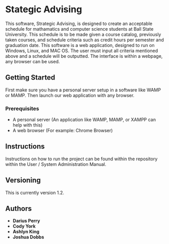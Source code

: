 # Stategic Advising

This software, Strategic Advising, is designed to create an acceptable schedule for mathamatics and computer science students at Ball State University. This schedule is to be made given a course catalog, previously taken courses, and schedule criteria such as credit hours per semester and graduation date. This software is a web application, designed to run on Windows, Linux, and MAC OS. The user must input all criteria mentioned above and a schedule will be outputted. The interface is within a webpage, any browser can be used.

## Getting Started

First make sure you have a personal server setup in a software like WAMP or MAMP. Then launch our web application with any browser.

### Prerequisites

* A personal server (An application like WAMP, MAMP, or XAMPP can help with this)
* A web browser (For example: Chrome Browser)

## Instructions
Instructions on how to run the project can be found within the repository within the User / System Administration Manual. 

## Versioning
This is currently version 1.2.

## Authors

* **Darius Perry** 
* **Cody York** 
* **Ashlyn King** 
* **Joshua Dobbs** 

